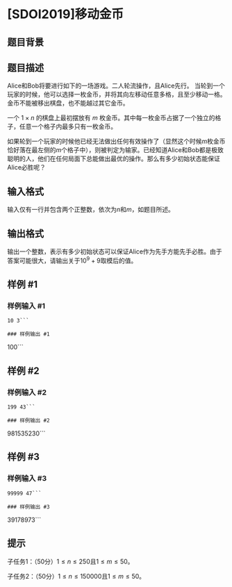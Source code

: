 # [SDOI2019]移动金币

## 题目背景



## 题目描述

Alice和Bob将要进行如下的一场游戏。二人轮流操作，且Alice先行。
当轮到一个玩家的时候，他可以选择一枚金币，并将其向左移动任意多格，且至少移动一格。
金币不能被移出棋盘，也不能越过其它金币。

一个 $1\times n$ 的棋盘上最初摆放有 $m$ 枚金币。其中每一枚金币占据了一个独立的格子，任意一个格子内最多只有一枚金币。

如果轮到一个玩家的时候他已经无法做出任何有效操作了（显然这个时候$m$枚金币恰好落在最左侧的$m$个格子中），则被判定为输家。已经知道Alice和Bob都是极致聪明的人，他们在任何局面下总能做出最优的操作。那么有多少初始状态能保证Alice必胜呢？

## 输入格式

输入仅有一行并包含两个正整数，依次为$n$和$m$，如题目所述。

## 输出格式

输出一个整数，表示有多少初始状态可以保证Alice作为先手方能先手必胜。由于答案可能很大，请输出关于$10^9+9$取模后的值。

## 样例 #1

### 样例输入 #1
```
10 3```

### 样例输出 #1

```
100```

## 样例 #2

### 样例输入 #2
```
199 43```

### 样例输出 #2

```
981535230```

## 样例 #3

### 样例输入 #3
```
99999 47```

### 样例输出 #3

```
39178973```

## 提示

子任务$1$：（$50$分）$1\le n\le 250$且$1\le m\le 50$。

子任务$2$：（$50$分）$1\le n\le 150000$且$1\le m\le 50$。
